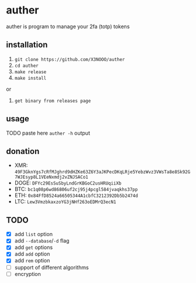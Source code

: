 # auther

auther is program to manage your 2fa (totp) tokens

## installation

1. `git clone https://github.com/X3NOOO/auther`
2. `cd auther`
3. `make release`
4. `make install`

or

1. `get binary from releases page`

## usage

TODO paste here `auther -h` output

## donation

- XMR: `49F3GknYgs7cRfMJghrd9dHZKe63Z6Y3aJKPecDKqLRje5YebzWvz3VWsTa8e8Sk92G7WJEsyp8L1VEeNxmdj2vZNJSACo1`
- DOGE: `DFYc29EsSuSbyLndGrKBGoC2usHRUqiiXb`
- BTC: `bc1q08p6wd86806uf2cj95j4pcgl584jvaqkhs37pp`
- ETH: `0x84FfD8524a66505344A1cbfC3212392Db5b2474d`
- LTC: `Lew3VmzbkaxzoYG3jNHf263oEDMrQ3ecN1`

## TODO

- [X] add `list` option
- [X] add `--database`/`-d` flag
- [X] add `get` options
- [X] add `add` option
- [X] add `rem` option
- [ ] support of different algorithms
- [ ] encryption
